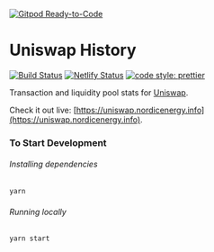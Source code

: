 [![Gitpod Ready-to-Code](https://img.shields.io/badge/Gitpod-Ready--to--Code-blue?logo=gitpod)](https://gitpod.io/#https://github.com/nordicenergy/uniswap-info) 

# Uniswap History

[![Build Status](https://travis-ci.org/NordicEnergy/uniswap-info.svg?branch=master)](https://travis-ci.org/NordicEnergy/uniswap-info)
[![Netlify Status](https://api.netlify.com/api/v1/badges/b6531deb-ba2a-4ff7-a9d3-69a6f1ca73ec/deploy-status)](https://app.netlify.com/sites/nordicenergy-uniswap-info/deploys)
[![code style: prettier](https://img.shields.io/badge/code_style-prettier-ff69b4.svg?style=flat-square)](https://github.com/prettier/prettier)

Transaction and liquidity pool stats for [Uniswap](https://uniswap.nordicenergy.io).

Check it out live: [https://uniswap.nordicenergy.info](https://uniswap.nordicenergy.info).

### To Start Development

###### Installing dependencies
```bash
yarn
```

###### Running locally
```bash
yarn start
```
